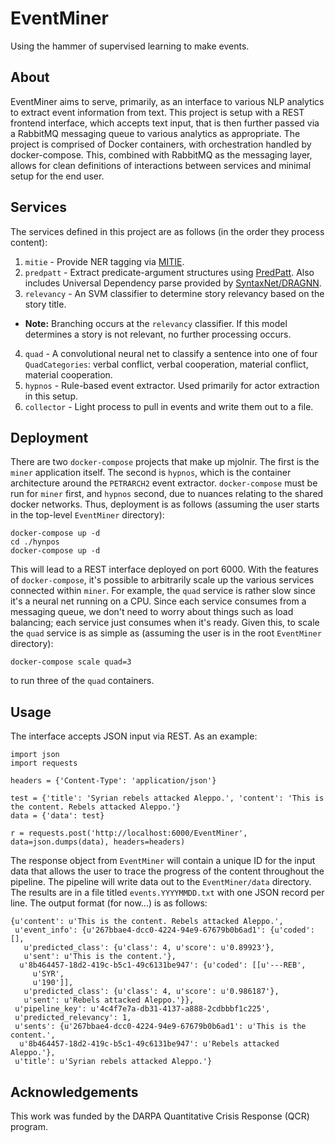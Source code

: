 EventMiner
=======

Using the hammer of supervised learning to make events.

About
-----

EventMiner aims to serve, primarily, as an interface to various NLP analytics
to extract event information from text. This project is setup with a REST
frontend interface, which accepts text input, that is then further passed
via a RabbitMQ messaging queue to various analytics as appropriate. The project
is comprised of Docker containers, with orchestration handled by
docker-compose. This, combined with RabbitMQ as the messaging layer, allows for
clean definitions of interactions between services and minimal setup for the
end user. 

Services
---------

The services defined in this project are as follows (in the order they process
content):

1. `mitie` - Provide NER tagging via [MITIE](https://github.com/mit-nlp/MITIE).
2. `predpatt` - Extract predicate-argument structures using
 [PredPatt](https://github.com/hltcoe/PredPatt). Also includes Universal
 Dependency parse provided by
 [SyntaxNet/DRAGNN](https://github.com/tensorflow/models/tree/master/syntaxnet).
3. `relevancy` - An SVM classifier to determine story relevancy based on the story title.
  * **Note:** Branching occurs at the `relevancy` classifier. If this model
  determines a story is not relevant, no further processing occurs.
4. `quad` - A convolutional neural net to classify a sentence into one of four `QuadCategories`: verbal conflict, verbal cooperation, material conflict, material cooperation.
5. `hypnos` - Rule-based event extractor. Used primarily for actor extraction in this setup.
6. `collector` - Light process to pull in events and write them out to a file.

Deployment
----------

There are two `docker-compose` projects that make up mjolnir. The first is the
`miner` application itself. The second is `hypnos`, which is the container
architecture around the `PETRARCH2` event extractor. `docker-compose` must be
run for `miner` first, and `hypnos` second, due to nuances relating to the
shared docker networks. Thus, deployment is as follows (assuming the user
starts in the top-level `EventMiner` directory):

```
docker-compose up -d 
cd ./hynpos
docker-compose up -d
```

This will lead to a REST interface deployed on port 6000. With the features
of `docker-compose`, it's possible to arbitrarily scale up the various services
connected within `miner`. For example, the `quad` service is rather slow
since it's a neural net running on a CPU. Since each service consumes from a
messaging queue, we don't need to worry about things such as load balancing;
each service just consumes when it's ready. Given this, to scale the `quad`
service is as simple as (assuming the user is in the root `EventMiner` directory):

```
docker-compose scale quad=3
```

to run three of the `quad` containers.

Usage
-----

The interface accepts JSON input via REST. As an example:

```
import json
import requests

headers = {'Content-Type': 'application/json'}

test = {'title': 'Syrian rebels attacked Aleppo.', 'content': 'This is the content. Rebels attacked Aleppo.'}
data = {'data': test}

r = requests.post('http://localhost:6000/EventMiner', data=json.dumps(data), headers=headers)
```

The response object from `EventMiner` will contain a unique ID for the input data
that allows the user to trace the progress of the content throughout the
pipeline. The pipeline will write data out to the `EventMiner/data` directory. The
results are in a file titled `events.YYYYMMDD.txt` with one JSON record per
line. The output format (for now...) is as follows:

```
{u'content': u'This is the content. Rebels attacked Aleppo.',
 u'event_info': {u'267bbae4-dcc0-4224-94e9-67679b0b6ad1': {u'coded': [],
   u'predicted_class': {u'class': 4, u'score': u'0.89923'},
   u'sent': u'This is the content.'},
  u'8b464457-18d2-419c-b5c1-49c6131be947': {u'coded': [[u'---REB',
     u'SYR',
     u'190']],
   u'predicted_class': {u'class': 4, u'score': u'0.986187'},
   u'sent': u'Rebels attacked Aleppo.'}},
 u'pipeline_key': u'4c4f7e7a-db31-4137-a888-2cdbbbf1c225',
 u'predicted_relevancy': 1,
 u'sents': {u'267bbae4-dcc0-4224-94e9-67679b0b6ad1': u'This is the content.',
  u'8b464457-18d2-419c-b5c1-49c6131be947': u'Rebels attacked Aleppo.'},
 u'title': u'Syrian rebels attacked Aleppo.'}
 ```


Acknowledgements
----------------

This work was funded by the DARPA Quantitative Crisis Response (QCR) program.
